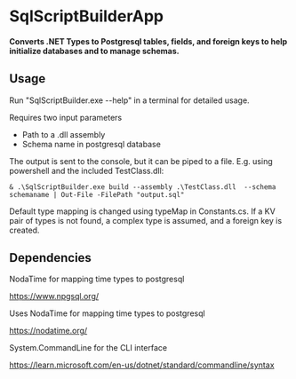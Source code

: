 # SqlScriptBuilderApp
#### Converts .NET Types to Postgresql tables, fields, and foreign keys to help initialize databases and to manage schemas.


## Usage
Run "SqlScriptBuilder.exe --help" in a terminal for detailed usage.

Requires two input parameters
* Path to a .dll assembly 
* Schema name in postgresql database

The output is sent to the console, but it can be piped to a file. E.g. using powershell and the included TestClass.dll: 
```				
& .\SqlScriptBuilder.exe build --assembly .\TestClass.dll  --schema schemaname | Out-File -FilePath "output.sql"
```

Default type mapping is changed using typeMap in Constants.cs. If a KV pair of types is not found, a complex type is assumed, and a foreign key is created.

## Dependencies
NodaTime for mapping time types to postgresql

https://www.npgsql.org/

Uses NodaTime for mapping time types to postgresql

https://nodatime.org/

System.CommandLine for the CLI interface

https://learn.microsoft.com/en-us/dotnet/standard/commandline/syntax